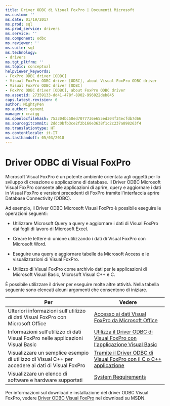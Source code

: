 ```yaml
---
title: Driver ODBC di Visual FoxPro | Documenti Microsoft
ms.custom: ''
ms.date: 01/19/2017
ms.prod: sql
ms.prod_service: drivers
ms.service: ''
ms.component: odbc
ms.reviewer: ''
ms.suite: sql
ms.technology:
- drivers
ms.tgt_pltfrm: ''
ms.topic: conceptual
helpviewer_keywords:
- FoxPro ODBC driver [ODBC]
- Visual FoxPro ODBC driver [ODBC], about Visual FoxPro ODBC driver
- Visual FoxPro ODBC driver [ODBC]
- FoxPro ODBC driver [ODBC], about FoxPro ODBC driver
ms.assetid: 27359133-dd41-478f-8902-996022deb845
caps.latest.revision: 6
author: MightyPen
ms.author: genemi
manager: craigg
ms.openlocfilehash: 753304bc50ed7077736e655ed304f34ecfdb7d66
ms.sourcegitcommit: 2ddc0bfb3ce2f2b160e3638f1c2c237a898263f4
ms.translationtype: HT
ms.contentlocale: it-IT
ms.lasthandoff: 05/03/2018
---
```

# <a name="visual-foxpro-odbc-driver"></a>Driver ODBC di Visual FoxPro
Microsoft Visual FoxPro è un potente ambiente orientata agli oggetti per lo sviluppo di creazione e applicazione di database. Il Driver ODBC Microsoft Visual FoxPro consente alle applicazioni di aprire, query e aggiornare i dati in Visual FoxPro e versioni precedenti di FoxPro tramite l'interfaccia aprire Database Connectivity (ODBC).  
  
 Ad esempio, il Driver ODBC Microsoft Visual FoxPro è possibile eseguire le operazioni seguenti:  
  
-   Utilizzare Microsoft Query a query e aggiornare i dati di Visual FoxPro dai fogli di lavoro di Microsoft Excel.  
  
-   Creare le lettere di unione utilizzando i dati di Visual FoxPro con Microsoft Word.  
  
-   Eseguire una query e aggiornare tabelle da Microsoft Access e le visualizzazioni di Visual FoxPro.  
  
-   Utilizzo di Visual FoxPro come archivio dati per le applicazioni di Microsoft Visual Basic, Microsoft Visual C++ e C.  
  
 È possibile utilizzare il driver per eseguire molte altre attività. Nella tabella seguente sono elencati alcuni argomenti che consentono di iniziare.  
  
|Per|Vedere|  
|--------|---------|  
|Ulteriori informazioni sull'utilizzo di dati Visual FoxPro con Microsoft Office|[Accesso ai dati Visual FoxPro da Microsoft Office](../../odbc/microsoft/accessing-visual-foxpro-data-from-microsoft-office.md)|  
|Informazioni sull'utilizzo di dati Visual FoxPro nelle applicazioni Visual Basic|[Utilizza il Driver ODBC di Visual FoxPro con l'applicazione Visual Basic](../../odbc/microsoft/using-the-vfp-foxpro-odbc-driver-with-your-visual-basic-application.md)|  
|Visualizzare un semplice esempio di utilizzo di Visual C++ per accedere ai dati di Visual FoxPro|[Tramite il Driver ODBC di Visual FoxPro con il C o C++ applicazione](../../odbc/microsoft/using-the-visual-foxpro-odbc-driver-with-your-c-or-visual-c-application.md)|  
|Visualizzare un elenco di software e hardware supportati|[System Requirements](../../odbc/microsoft/system-requirements-visual-foxpro-odbc-driver.md)|  
  
 Per informazioni sul download e installazione del driver ODBC Visual FoxPro, vedere [Driver ODBC Visual FoxPro](http://go.microsoft.com/fwlink/?LinkId=121318) nel download su MSDN.
